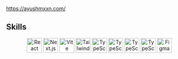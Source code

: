 https://ayushmxxn.com/



## Skills

<div align="center">
  <img align="top" alt="React" width="40px" src="https://skillicons.dev/icons?i=react" />
  <img align="top" alt="Next.js" width="40px" src="https://skillicons.dev/icons?i=nextjs" />
  <img align="top" alt="Vite" width="40px" src="https://skillicons.dev/icons?i=vite" />
  <img align="top" alt="Tailwind" width="40px" src="https://skillicons.dev/icons?i=tailwind" />
  <img align="top" alt="TypeScript" width="40px" src="https://skillicons.dev/icons?i=typescript" />
  <img align="top" alt="TypeScript" width="40px" src="https://skillicons.dev/icons?i=nodejs" />
  <img align="top" alt="TypeScript" width="40px" src="https://skillicons.dev/icons?i=express" />
  <img align="top" alt="TypeScript" width="40px" src="https://skillicons.dev/icons?i=mongo" />
  <img align="top" alt="Figma" width="40px" src="https://skillicons.dev/icons?i=figma" />
</div>
